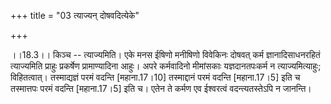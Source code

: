 +++
title = "03 त्याज्यन् दोषवदित्येके"

+++
  
  
।।18.3।। किञ्च -- त्याज्यमिति। एके मनस ईषिणो मनीषिणो विवेकिनः दोषवत् कर्म
ज्ञानादिसाधनरहितं त्याज्यमिति प्राहुः प्रकर्षेण प्रामाण्यादिना आहुः।
अपरे कर्मवादिनो मीमांसकाः यज्ञदानतपःकर्म न त्याज्यमित्याहुः;
विहितत्वात्। तस्माद्यज्ञं परमं वदन्ति \[महाना.17।10\] तस्माद्दानं परमं
वदन्ति \[महाना.17।5\] इति च तस्मात्तपः परमं वदन्ति \[महाना.17।5\] इति च।
एतेन ते कर्मण एव ईश्वरत्वं वदन्त्यतस्तेऽपि न जानन्ति।  
  
